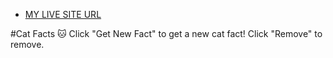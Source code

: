 - [MY LIVE SITE URL](
 https://cat-factoids.netlify.app
)

#Cat Facts 🐱
Click "Get New Fact" to get a new cat fact!
Click "Remove" to remove. 
